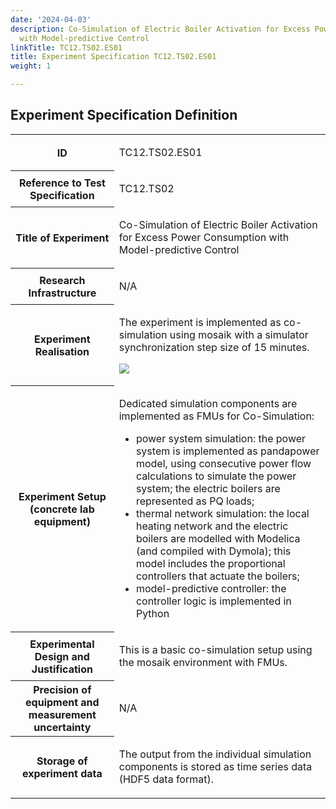 ```yaml
---
date: '2024-04-03'
description: Co-Simulation of Electric Boiler Activation for Excess Power Consumption
  with Model-predictive Control
linkTitle: TC12.TS02.ES01
title: Experiment Specification TC12.TS02.ES01
weight: 1

---
```



## Experiment Specification Definition


<table>
<tr>
<th colspan=1>
ID</th>
<td colspan=1>
<p>TC12.TS02.ES01</p></td>
</tr>
<tr>
<th colspan=1>
Reference to Test Specification</th>
<td colspan=1>
<p>TC12.TS02</p></td>
</tr>
<tr>
<th colspan=1>
Title of Experiment</th>
<td colspan=1>
<p>Co-Simulation of Electric Boiler Activation for Excess Power Consumption with Model-predictive Control</p></td>
</tr>
<tr>
<th colspan=1>
Research Infrastructure</th>
<td colspan=1>
<p>N/A</p></td>
</tr>
<tr>
<th colspan=1>
Experiment Realisation</th>
<td colspan=1>
<p>The experiment is implemented as co-simulation using mosaik with a simulator synchronization step size of 15 minutes.</p><p><img src="image5.png"/></p></td>
</tr>
<tr>
<th colspan=1>
Experiment Setup 
(concrete lab equipment)</th>
<td colspan=1>
<p>Dedicated simulation components are implemented as FMUs for Co-Simulation:</p><ul>
<li>power system simulation: the power system is implemented as pandapower model, using consecutive power flow calculations to simulate the power system; the electric boilers are represented as PQ loads;</li>
<li>thermal network simulation: the local heating network and the electric boilers are modelled with Modelica (and compiled with Dymola); this model includes the proportional controllers that actuate the boilers;</li>
<li>model-predictive controller: the controller logic is implemented in Python </li>
</ul></td>
</tr>
<tr>
<th colspan=1>
Experimental Design and 
Justification</th>
<td colspan=1>
<p>This is a basic co-simulation setup using the mosaik environment with FMUs.</p></td>
</tr>
<tr>
<th colspan=1>
Precision of equipment and measurement uncertainty</th>
<td colspan=1>
<p>N/A</p></td>
</tr>
<tr>
<th colspan=1>
Storage of experiment data</th>
<td colspan=1>
<p>The output from the individual simulation components is stored as time series data (HDF5 data format).</p></td>
</tr>
</table>


